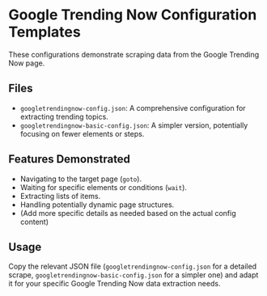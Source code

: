 # Google Trending Now Configuration Templates

These configurations demonstrate scraping data from the Google Trending Now page.

## Files

-   `googletrendingnow-config.json`: A comprehensive configuration for extracting trending topics.
-   `googletrendingnow-basic-config.json`: A simpler version, potentially focusing on fewer elements or steps.

## Features Demonstrated

-   Navigating to the target page (`goto`).
-   Waiting for specific elements or conditions (`wait`).
-   Extracting lists of items.
-   Handling potentially dynamic page structures.
-   (Add more specific details as needed based on the actual config content)

## Usage

Copy the relevant JSON file (`googletrendingnow-config.json` for a detailed scrape, `googletrendingnow-basic-config.json` for a simpler one) and adapt it for your specific Google Trending Now data extraction needs.
